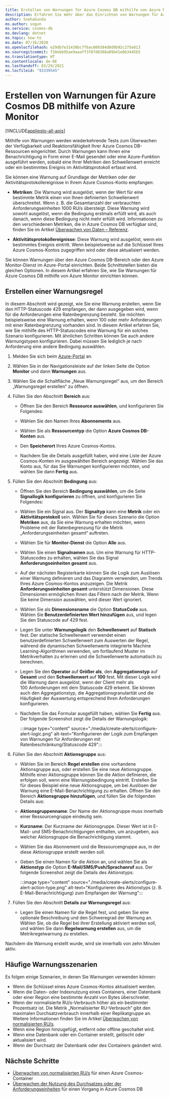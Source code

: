 ```yaml
---
title: Erstellen von Warnungen für Azure Cosmos DB mithilfe von Azure Monitor
description: Erfahren Sie mehr über das Einrichten von Warnungen für Azure Cosmos DB mithilfe von Azure Monitor.
author: SnehaGunda
ms.author: sngun
ms.service: cosmos-db
ms.devlang: dotnet
ms.topic: how-to
ms.date: 07/16/2020
ms.openlocfilehash: e29db7e31438bc7f6ac609384d0d9b92c275e813
ms.sourcegitcommit: f28ebb95ae9aaaff3f87d8388a09b41e0b3445b5
ms.translationtype: HT
ms.contentlocale: de-DE
ms.lasthandoff: 03/29/2021
ms.locfileid: "93339545"
---
```

# <a name="create-alerts-for-azure-cosmos-db-using-azure-monitor"></a>Erstellen von Warnungen für Azure Cosmos DB mithilfe von Azure Monitor
[!INCLUDE[appliesto-all-apis](includes/appliesto-all-apis.md)]

Mithilfe von Warnungen werden wiederkehrende Tests zum Überwachen der Verfügbarkeit und Reaktionsfähigkeit Ihrer Azure Cosmos DB-Ressourcen eingerichtet. Durch Warnungen kann Ihnen eine Benachrichtigung in Form einer E-Mail gesendet oder eine Azure-Funktion ausgeführt werden, sobald eine Ihrer Metriken den Schwellenwert erreicht oder ein bestimmtes Ereignis im Aktivitätsprotokoll erfasst wird.

Sie können eine Warnung auf Grundlage der Metriken oder der Aktivitätsprotokollereignisse in Ihrem Azure Cosmos-Konto empfangen:

* **Metriken**: Die Warnung wird ausgelöst, wenn der Wert für eine bestimmte Metrik einen von Ihnen definierten Schwellenwert überschreitet. Wenn z. B. die Gesamtanzahl der verbrauchten Anforderungseinheiten 1000 RU/s übersteigt. Diese Warnung wird sowohl ausgelöst, wenn die Bedingung erstmals erfüllt wird, als auch danach, wenn diese Bedingung nicht mehr erfüllt wird. Informationen zu den verschiedenen Metriken, die in Azure Cosmos DB verfügbar sind, finden Sie im Artikel [Überwachen von Daten – Referenz](monitor-cosmos-db-reference.md#metrics).

* **Aktivitätsprotokollereignisse**: Diese Warnung wird ausgelöst, wenn ein bestimmtes Ereignis eintritt. Wenn beispielsweise auf die Schlüssel Ihres Azure Cosmos-Kontos zugegriffen wird oder diese aktualisiert werden.

Sie können Warnungen über den Azure Cosmos DB-Bereich oder den Azure Monitor-Dienst im Azure-Portal einrichten. Beide Schnittstellen bieten die gleichen Optionen. In diesem Artikel erfahren Sie, wie Sie Warnungen für Azure Cosmos DB mithilfe von Azure Monitor einrichten können.

## <a name="create-an-alert-rule"></a>Erstellen einer Warnungsregel

In diesem Abschnitt wird gezeigt, wie Sie eine Warnung erstellen, wenn Sie den HTTP-Statuscode 429 empfangen, der dann ausgegeben wird, wenn für die Anforderungen eine Ratenbegrenzung besteht. Sie möchten beispielsweise eine Warnung erhalten, wenn 100 oder mehr Anforderungen mit einer Ratenbegrenzung vorhanden sind. In diesem Artikel erfahren Sie, wie Sie mithilfe des HTTP-Statuscodes eine Warnung für ein solches Szenario konfigurieren. Mit ähnlichen Schritten können Sie auch andere Warnungstypen konfigurieren. Dabei müssen Sie lediglich je nach Anforderung eine andere Bedingung auswählen.

1. Melden Sie sich beim [Azure-Portal](https://portal.azure.com/) an.

1. Wählen Sie in der Navigationsleiste auf der linken Seite die Option **Monitor** und dann **Warnungen** aus.

1. Wählen Sie die Schaltfläche „Neue Warnungsregel“ aus, um den Bereich „Warnungsregel erstellen“ zu öffnen.  

1. Füllen Sie den Abschnitt **Bereich** aus:

   * Öffnen Sie den Bereich **Ressource auswählen**, und konfigurieren Sie Folgendes:

   * Wählen Sie den Namen Ihres **Abonnements** aus.

   * Wählen Sie als **Ressourcentyp** die Option **Azure Cosmos DB-Konten** aus.

   * Den **Speicherort** Ihres Azure Cosmos-Kontos.

   * Nachdem Sie die Details ausgefüllt haben, wird eine Liste der Azure Cosmos-Konten im ausgewählten Bereich angezeigt. Wählen Sie das Konto aus, für das Sie Warnungen konfigurieren möchten, und wählen Sie dann **Fertig** aus.

1. Füllen Sie den Abschnitt **Bedingung** aus:

   * Öffnen Sie den Bereich **Bedingung auswählen**, um die Seite **Signallogik konfigurieren** zu öffnen, und konfigurieren Sie Folgendes:

   * Wählen Sie ein Signal aus. Der **Signaltyp** kann eine **Metrik** oder ein **Aktivitätsprotokoll** sein. Wählen Sie für dieses Szenario die Option **Metriken** aus, da Sie eine Warnung erhalten möchten, wenn Probleme mit der Ratenbegrenzung für die Metrik „Anforderungseinheiten gesamt“ auftreten.

   * Wählen Sie für **Monitor-Dienst** die Option **Alle** aus.

   * Wählen Sie einen **Signalnamen** aus. Um eine Warnung für HTTP-Statuscodes zu erhalten, wählen Sie das Signal **Anforderungseinheiten gesamt** aus.

   * Auf der nächsten Registerkarte können Sie die Logik zum Auslösen einer Warnung definieren und das Diagramm verwenden, um Trends Ihres Azure Cosmos-Kontos anzuzeigen. Die Metrik **Anforderungseinheiten gesamt** unterstützt Dimensionen. Diese Dimensionen ermöglichen Ihnen das Filtern nach der Metrik. Wenn Sie keine Dimension auswählen, wird dieser Wert ignoriert.

   * Wählen Sie als **Dimensionsname** die Option **StatusCode** aus. Wählen Sie **Benutzerdefinierten Wert hinzufügen** aus, und legen Sie den Statuscode auf 429 fest.

   * Legen Sie unter **Warnungslogik** den **Schwellenwert** auf **Statisch** fest. Der statische Schwellenwert verwendet einen benutzerdefinierten Schwellenwert zum Auswerten der Regel, während die dynamischen Schwellenwerte integrierte Machine Learning-Algorithmen verwenden, um fortlaufend Muster im Metrikverhalten zu erlernen und die Schwellenwerte automatisch zu berechnen.

   * Legen Sie den **Operator** auf **Größer als**, den **Aggregationstyp** auf **Gesamt** und den **Schwellenwert** auf **100** fest. Mit dieser Logik wird die Warnung dann ausgelöst, wenn der Client mehr als 100 Anforderungen mit dem Statuscode 429 erkennt. Sie können auch den Aggregationstyp, die Aggregationsgranularität und die Häufigkeit der Auswertung entsprechend Ihren Anforderungen konfigurieren.

   * Nachdem Sie das Formular ausgefüllt haben, wählen Sie **Fertig** aus. Der folgende Screenshot zeigt die Details der Warnungslogik:

     :::image type="content" source="./media/create-alerts/configure-alert-logic.png" alt-text="Konfigurieren der Logik zum Empfangen von Warnungen für Anforderungen mit Ratenbeschränkung/Statuscode 429":::

1. Füllen Sie den Abschnitt **Aktionsgruppe** aus:

   * Wählen Sie im Bereich **Regel erstellen** eine vorhandene Aktionsgruppe aus, oder erstellen Sie eine neue Aktionsgruppe. Mithilfe einer Aktionsgruppe können Sie die Aktion definieren, die erfolgen soll, wenn eine Warnungsbedingung eintritt. Erstellen Sie für dieses Beispiel eine neue Aktionsgruppe, um bei Auslösen der Warnung eine E-Mail-Benachrichtigung zu erhalten. Öffnen Sie den Bereich **Aktionsgruppe hinzufügen**, und füllen Sie die folgenden Details aus:

   * **Aktionsgruppenname**: Der Name der Aktionsgruppe muss innerhalb einer Ressourcengruppe eindeutig sein.

   * **Kurzname**: Der Kurzname der Aktionsgruppe. Dieser Wert ist in E-Mail- und SMS-Benachrichtigungen enthalten, um anzugeben, aus welcher Aktionsgruppe die Benachrichtigung stammt.

   * Wählen Sie das Abonnement und die Ressourcengruppe aus, in der diese Aktionsgruppe erstellt werden soll.  

   * Geben Sie einen Namen für die Aktion an, und wählen Sie als **Aktionstyp** die Option **E-Mail/SMS/Push/Sprachanruf** aus. Der folgende Screenshot zeigt die Details des Aktionstyps:

     :::image type="content" source="./media/create-alerts/configure-alert-action-type.png" alt-text="Konfigurieren des Aktionstyps (z. B. E-Mail-Benachrichtigung) zum Empfangen der Warnung":::

1. Füllen Sie den Abschnitt **Details zur Warnungsregel** aus:

   * Legen Sie einen Namen für die Regel fest, und geben Sie eine optionale Beschreibung und den Schweregrad der Warnung an. Wählen Sie, ob die Regel bei ihrer Erstellung aktiviert werden soll, und wählen Sie dann **Regelwarnung erstellen** aus, um die Metrikregelwarnung zu erstellen.

Nachdem die Warnung erstellt wurde, wird sie innerhalb von zehn Minuten aktiv.

## <a name="common-alerting-scenarios"></a>Häufige Warnungsszenarien

Es folgen einige Szenarien, in denen Sie Warnungen verwenden können:

* Wenn die Schlüssel eines Azure Cosmos-Kontos aktualisiert werden.
* Wenn die Daten- oder Indexnutzung eines Containers, einer Datenbank oder einer Region eine bestimmte Anzahl von Bytes überschreitet.
* Wenn der normalisierte RU/s-Verbrauch höher als ein bestimmter Prozentsatz ist. Die Metrik „Normalisierter RU-Verbrauch“ gibt den maximalen Durchsatzverbrauch innerhalb einer Replikatgruppe an. Weitere Informationen finden Sie im Artikel [Überwachen von normalisierten RU/s](monitor-normalized-request-units.md).  
* Wenn eine Region hinzugefügt, entfernt oder offline geschaltet wird.
* Wenn eine Datenbank oder ein Container erstellt, gelöscht oder aktualisiert wird.
* Wenn der Durchsatz der Datenbank oder des Containers geändert wird.

## <a name="next-steps"></a>Nächste Schritte

* [Überwachen von normalisierten RU/s](monitor-normalized-request-units.md) für einen Azure Cosmos-Container
* [Überwachen der Nutzung des Durchsatzes oder der Anforderungseinheiten](monitor-request-unit-usage.md) für einen Vorgang in Azure Cosmos DB
